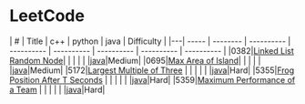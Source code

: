 LeetCode
========
 

| # | Title | c++ | python | java | Difficulty |
|---| ----- | -------- | ---------- | ---------- | ---------- | ---------- | ---------- | ---------- |
|0382|[Linked List Random Node](https://leetcode-cn.com/problems/linked-list-random-node/)| | | | | |[java](./382/382.java)|Medium|
|0695|[Max Area of Island](https://leetcode-cn.com/problems/max-area-of-island/)| | | | | |[java](./695/695.java)|Medium|
|5172|[Largest Multiple of Three](https://leetcode-cn.com/contest/weekly-contest-177/problems/largest-multiple-of-three/) | | | | | |[java](./5172/5172.java)|Hard|
|5355|[Frog Position After T Seconds](https://leetcode-cn.com/contest/weekly-contest-179/problems/frog-position-after-t-seconds/) | | | | | |[java](./5355/5355.java)|Hard|
|5359|[Maximum Performance of a Team](https://leetcode-cn.com/problems/maximum-performance-of-a-team/) | | | | | |[java](./5359/5359_1.java)|Hard|
